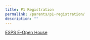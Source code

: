 ```yaml
---
title: P1 Registration
permalink: /parents/p1-registration/
description: ""
---
```

<a href="https://sites.google.com/moe.edu.sg/espseopenhouse/home">ESPS E-Open House</a>